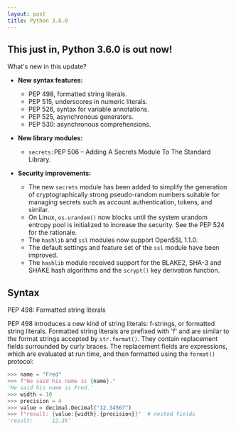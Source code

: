 ```yaml
---
layout: post
title: Python 3.6.0
---
```


## This just in, Python 3.6.0 is out now!

What's new in this update?

- **New syntax features:**

	- PEP 498, formatted string literals.
	- PEP 515, underscores in numeric literals.
	- PEP 526, syntax for variable annotations.
	- PEP 525, asynchronous generators.
	- PEP 530: asynchronous comprehensions.

- **New library modules:**

	- `secrets:`PEP 506 – Adding A Secrets Module To The Standard Library.

- **Security improvements:**

	- The new `secrets` module has been added to simplify the generation of cryptographically strong pseudo-random numbers suitable for managing secrets such as account authentication, tokens, and similar.
	- On Linux, `os.urandom()` now blocks until the system urandom entropy pool is initialized to increase the security. See the PEP 524 for the rationale.
	- The `hashlib` and `ssl` modules now support OpenSSL 1.1.0.
	- The default settings and feature set of the `ssl` module have been improved.
	- The `hashlib` module received support for the BLAKE2, SHA-3 and SHAKE hash algorithms and the `scrypt()` key derivation function.

## Syntax

PEP 498: Formatted string literals

PEP 498 introduces a new kind of string literals: f-strings, or formatted string literals.
Formatted string literals are prefixed with 'f' and are similar to the format strings accepted by `str.format()`. They contain replacement fields surrounded by curly braces. The replacement fields are expressions, which are evaluated at run time, and then formatted using the `format()` protocol:

```Python
>>> name = "Fred"
>>> f"He said his name is {name}."
'He said his name is Fred.'
>>> width = 10
>>> precision = 4
>>> value = decimal.Decimal("12.34567")
>>> f"result: {value:{width}.{precision}}"  # nested fields
'result:      12.35'
```

